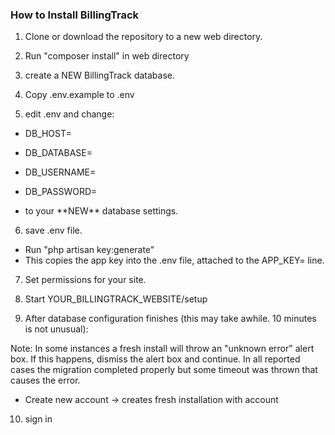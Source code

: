 ### How to Install BillingTrack

1. Clone or download the repository to a new web directory.

2. Run "composer install" in web directory

3. create a NEW BillingTrack database.

4. Copy .env.example to .env

5. edit .env and change:

-   DB\_HOST=
-   DB\_DATABASE=
-   DB\_USERNAME=
-   DB\_PASSWORD=

- to your \*\*NEW\*\* database settings.

6. save .env file.

-   Run "php artisan key:generate"
-   This copies the app key into the .env file, attached to the APP_KEY= line.


7. Set permissions for your site.

8. Start YOUR\_BILLINGTRACK\_WEBSITE/setup

9. After database configuration finishes (this may take awhile. 10 minutes is not unusual):

Note: In some instances a fresh install will throw an "unknown error" alert box. If this happens, dismiss the alert box and continue. In all reported cases the migration completed properly but some timeout was thrown that causes the error.


- Create new account -&gt; creates fresh installation with account


10. sign in
